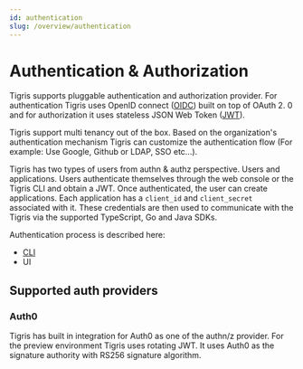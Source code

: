 ```yaml
---
id: authentication
slug: /overview/authentication
---
```


# Authentication & Authorization

Tigris supports pluggable authentication and authorization provider. For
authentication Tigris uses OpenID connect ([OIDC](https://openid.net/connect/)) built on top of OAuth 2.
0 and
for authorization it uses stateless JSON Web Token ([JWT](https://jwt.io/introduction)).

Tigris support multi tenancy out of the box. Based on the organization's
authentication mechanism Tigris can customize the authentication flow (For
example: Use Google, Github or LDAP, SSO etc...).

Tigris has two types of users from authn & authz perspective. Users
and applications. Users authenticate themselves through the web console or the Tigris CLI and obtain a JWT.
Once authenticated, the user can create applications. Each application has a
`client_id` and `client_secret` associated with it. These credentials are then
used to communicate with the Tigris via the supported TypeScript, Go and Java
SDKs.

Authentication process is described here:

- [CLI](../cli/authentication.md)
- UI

## Supported auth providers

### Auth0

Tigris has built in integration for Auth0 as one of the authn/z provider.
For the preview environment Tigris uses rotating JWT. It uses Auth0 as the
signature authority with RS256 signature algorithm.
